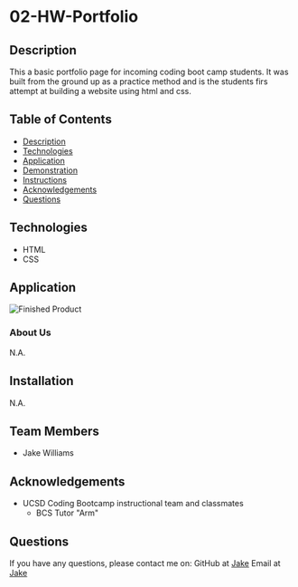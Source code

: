 # 02-HW-Portfolio
## Description 
This a basic portfolio page for incoming coding boot camp students. It was built from the ground up as a practice method and is the students firs attempt at building a website using html and css.
## Table of Contents
* [Description](#Description)
* [Technologies](#technologies)
* [Application](#Application)
* [Demonstration](#demonstration)
* [Instructions](#instructions)
* [Acknowledgements](#acknowledgements)
* [Questions](#questions)
## Technologies
* HTML
* CSS
## Application 
![Finished Product](assets\images\jakewill1107.github.io_02-HW-Portfolio_.png)
### About Us
N.A.
## Installation
N.A.
## Team Members
* Jake Williams
## Acknowledgements
* UCSD Coding Bootcamp instructional team and classmates
    * BCS Tutor "Arm" 
## Questions 
If you have any questions, please contact me on:
GitHub at [Jake](https://github.com/jakewill1107)
Email at [Jake](mailto:jbwilliams84@mail.com)